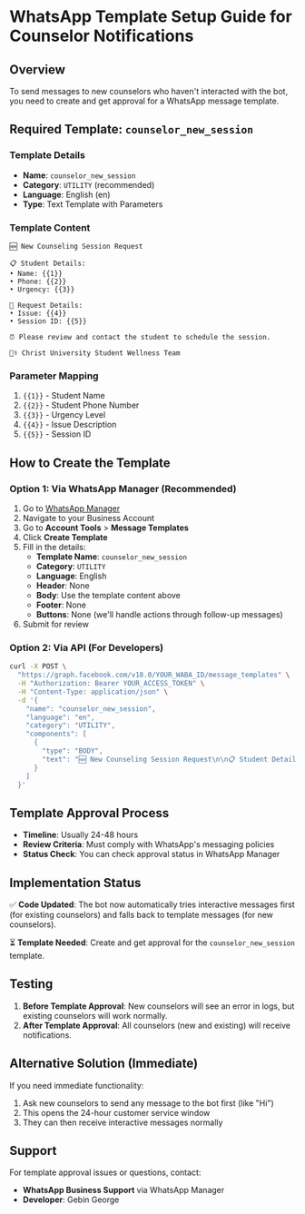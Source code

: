 # WhatsApp Template Setup Guide for Counselor Notifications

## Overview
To send messages to new counselors who haven't interacted with the bot, you need to create and get approval for a WhatsApp message template.

## Required Template: `counselor_new_session`

### Template Details
- **Name**: `counselor_new_session`
- **Category**: `UTILITY` (recommended)
- **Language**: English (en)
- **Type**: Text Template with Parameters

### Template Content
```
🆕 New Counseling Session Request

📋 Student Details:
• Name: {{1}}
• Phone: {{2}}
• Urgency: {{3}}

💭 Request Details:
• Issue: {{4}}
• Session ID: {{5}}

⏰ Please review and contact the student to schedule the session.

👨‍⚕️ Christ University Student Wellness Team
```

### Parameter Mapping
1. `{{1}}` - Student Name
2. `{{2}}` - Student Phone Number
3. `{{3}}` - Urgency Level
4. `{{4}}` - Issue Description
5. `{{5}}` - Session ID

## How to Create the Template

### Option 1: Via WhatsApp Manager (Recommended)
1. Go to [WhatsApp Manager](https://business.whatsapp.com/)
2. Navigate to your Business Account
3. Go to **Account Tools** > **Message Templates**
4. Click **Create Template**
5. Fill in the details:
   - **Template Name**: `counselor_new_session`
   - **Category**: `UTILITY`
   - **Language**: English
   - **Header**: None
   - **Body**: Use the template content above
   - **Footer**: None
   - **Buttons**: None (we'll handle actions through follow-up messages)
6. Submit for review

### Option 2: Via API (For Developers)
```bash
curl -X POST \
  "https://graph.facebook.com/v18.0/YOUR_WABA_ID/message_templates" \
  -H "Authorization: Bearer YOUR_ACCESS_TOKEN" \
  -H "Content-Type: application/json" \
  -d '{
    "name": "counselor_new_session",
    "language": "en",
    "category": "UTILITY",
    "components": [
      {
        "type": "BODY",
        "text": "🆕 New Counseling Session Request\n\n📋 Student Details:\n• Name: {{1}}\n• Phone: {{2}}\n• Urgency: {{3}}\n\n💭 Request Details:\n• Issue: {{4}}\n• Session ID: {{5}}\n\n⏰ Please review and contact the student to schedule the session.\n\n👨‍⚕️ Christ University Student Wellness Team"
      }
    ]
  }'
```

## Template Approval Process
- **Timeline**: Usually 24-48 hours
- **Review Criteria**: Must comply with WhatsApp's messaging policies
- **Status Check**: You can check approval status in WhatsApp Manager

## Implementation Status
✅ **Code Updated**: The bot now automatically tries interactive messages first (for existing counselors) and falls back to template messages (for new counselors).

⏳ **Template Needed**: Create and get approval for the `counselor_new_session` template.

## Testing
1. **Before Template Approval**: New counselors will see an error in logs, but existing counselors will work normally.
2. **After Template Approval**: All counselors (new and existing) will receive notifications.

## Alternative Solution (Immediate)
If you need immediate functionality:
1. Ask new counselors to send any message to the bot first (like "Hi")
2. This opens the 24-hour customer service window
3. They can then receive interactive messages normally

## Support
For template approval issues or questions, contact:
- **WhatsApp Business Support** via WhatsApp Manager
- **Developer**: Gebin George 